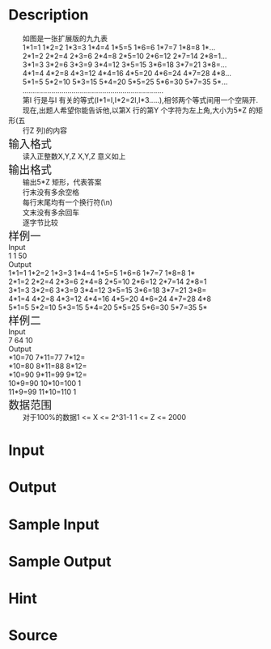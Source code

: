 
# Description

<div class="content"><div style="text-indent: 21pt">如图是一张扩展版的九九表</div>
<div style="text-indent: 21pt">1*1=1 1*2=2 1*3=3 1*4=4 1*5=5 1*6=6 1*7=7 1*8=8 1*…</div>
<div style="text-indent: 21pt">2*1=2 2*2=4 2*3=6 2*4=8 2*5=10 2*6=12 2*7=14 2*8=1…</div>
<div style="text-indent: 21pt">3*1=3 3*2=6 3*3=9 3*4=12 3*5=15 3*6=18 3*7=21 3*8=…</div>
<div style="text-indent: 21pt">4*1=4 4*2=8 4*3=12 4*4=16 4*5=20 4*6=24 4*7=28 4*8…</div>
<div style="text-indent: 21pt">5*1=5 5*2=10 5*3=15 5*4=20 5*5=25 5*6=30 5*7=35 5*…</div>
<div style="text-indent: 21pt">……………………………………………………………</div>
<div style="text-indent: 21pt">第<span>I 行是与I 有关的等式(I*1=I,I*2=2I,I*3…..),相邻两个等式间用一个空隔开.</span></div>
<div style="text-indent: 21pt">现在<span>,出题人希望你能告诉他,以第X 行的第Y 个字符为左上角,大小为5*Z 的矩形(五</span></div>
<div style="text-indent: 21pt">行<span>Z 列)的内容</span></div>
<div><span style="font-size: 16pt">输入格式</span></div>
<div style="text-indent: 21pt">读入正整数<span>X,Y,Z X,Y,Z 意义如上</span></div>
<div><span style="font-size: 16pt">输出格式</span></div>
<div style="text-indent: 21pt">输出<span>5*Z 矩形，代表答案</span></div>
<div style="text-indent: 21pt">行末没有多余空格</div>
<div style="text-indent: 21pt">每行末尾均有一个换行符<span>(\n)</span></div>
<div style="text-indent: 21pt">文末没有多余回车</div>
<div style="text-indent: 21pt">逐字节比较</div>
<div><span style="font-size: 16pt">样例一</span></div>
<div>Input</div>
<div>1 1 50</div>
<div>Output</div>
<div>1*1=1 1*2=2 1*3=3 1*4=4 1*5=5 1*6=6 1*7=7 1*8=8 1*</div>
<div>2*1=2 2*2=4 2*3=6 2*4=8 2*5=10 2*6=12 2*7=14 2*8=1</div>
<div>3*1=3 3*2=6 3*3=9 3*4=12 3*5=15 3*6=18 3*7=21 3*8=</div>
<div>4*1=4 4*2=8 4*3=12 4*4=16 4*5=20 4*6=24 4*7=28 4*8</div>
<div>5*1=5 5*2=10 5*3=15 5*4=20 5*5=25 5*6=30 5*7=35 5*</div>
<div><span style="font-size: 16pt">样例二</span></div>
<div>Input</div>
<div>7 64 10</div>
<div>Output</div>
<div>*10=70 7*11=77 7*12=</div>
<div>*10=80 8*11=88 8*12=</div>
<div>*10=90 9*11=99 9*12=</div>
<div>10*9=90 10*10=100 1</div>
<div>11*9=99 11*10=110 1</div>
<div><span style="font-size: 16pt">数据范围</span></div>
<div style="text-indent: 21pt">对于<span>100%的数据1 &lt;= X &lt;= 2^31-1 1 &lt;= Z &lt;= 2000</span></div></div>

# Input

<div class="content"></div>

# Output

<div class="content"></div>

# Sample Input

<div class="content"><span class="sampledata"></span></div>

# Sample Output

<div class="content"><span class="sampledata"></span></div>

# Hint

<div class="content"><p></p></div>

# Source

<div class="content"><p><a href="problemset.php?search="></a></p></div>

